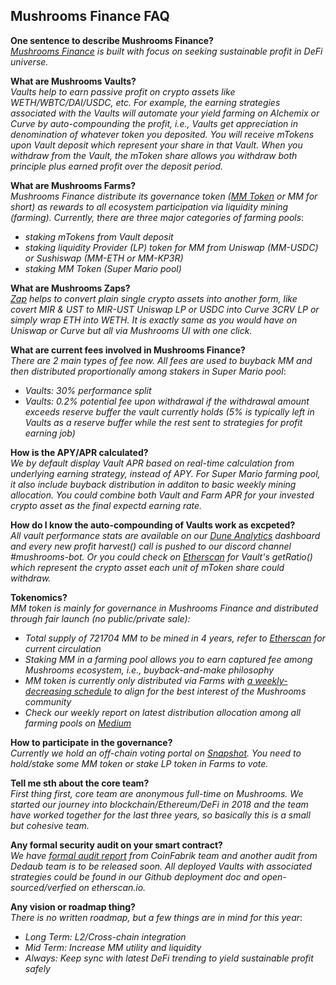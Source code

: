 ## Mushrooms Finance FAQ

**One sentence to describe Mushrooms Finance?**  
_[Mushrooms Finance](https://mushrooms.finance/) is built with focus on seeking sustainable profit in DeFi universe._

**What are Mushrooms Vaults?**  
_Vaults help to earn passive profit on crypto assets like WETH/WBTC/DAI/USDC, etc. For example, the earning strategies associated with the Vaults will automate your yield farming on Alchemix or Curve by auto-compounding the profit, i.e., Vaults get appreciation in denomination of whatever token you deposited. You will receive mTokens upon Vault deposit which represent your share in that Vault. When you withdraw from the Vault, the mToken share allows you withdraw both principle plus earned profit over the deposit period._  

**What are Mushrooms Farms?**  
_Mushrooms Finance distribute its governance token ([MM Token](https://www.coingecko.com/en/coins/mm-token) or MM for short) as rewards to all ecosystem participation via liquidity mining (farming). Currently, there are three major categories of farming pools_:  
- _staking mTokens from Vault deposit_
- _staking liquidity Provider (LP) token for MM from Uniswap (MM-USDC) or Sushiswap (MM-ETH or MM-KP3R)_
- _staking MM Token (Super Mario pool)_

**What are Mushrooms Zaps?**  
_[Zap](https://mushrooms.finance/zaps) helps to convert plain single crypto assets into another form, like covert MIR & UST to MIR-UST Uniswap LP or USDC into Curve 3CRV LP or simply wrap ETH into WETH. It is exactly same as you would have on Uniswap or Curve but all via Mushrooms UI with one click._

**What are current fees involved in Mushrooms Finance?**    
_There are 2 main types of fee now. All fees are used to buyback MM and then distributed proportionally among stakers in Super Mario pool_:
- _Vaults: 30% performance split_
- _Vaults: 0.2% potential fee upon withdrawal if the withdrawal amount exceeds reserve buffer the vault currently holds (5% is typically left in Vaults as a reserve buffer while the rest sent to strategies for profit earning job)_

**How is the APY/APR calculated?**  
_We by default display Vault APR based on real-time calculation from underlying earning strategy, instead of APY. For Super Mario farming pool, it also include buyback distribution in additon to basic weekly mining allocation. You could combine both Vault and Farm APR for your invested crypto asset as the final expectd earning rate._

**How do I know the auto-compounding of Vaults work as excpeted?**  
_All vault performance stats are available on our [Dune Analytics](https://duneanalytics.com/mushrooms/mushrooms-finance) dashboard and every new profit harvest() call is pushed to our discord channel #mushrooms-bot. Or you could check on [Etherscan](https://www.etherscan.io) for Vault's getRatio() which represent the crypto asset each unit of mToken share could withdraw._

**Tokenomics?**  
_MM token is mainly for governance in Mushrooms Finance and distributed through fair launch (no public/private sale):_
- _Total supply of 721704 MM to be mined in 4 years, refer to [Etherscan](https://etherscan.io/token/0xa283aa7cfbb27ef0cfbcb2493dd9f4330e0fd304) for current circulation_
- _Staking MM in a farming pool allows you to earn captured fee among Mushrooms ecosystem, i.e., buyback-and-make philosophy_
- _MM token is currently only distributed via Farms with [a weekly-decreasing schedule](https://mushroomsfi.medium.com/mushrooms-finance-governance-token-distribution-schedule-25d633c96fc) to align for the best interest of the Mushrooms community_ 
- _Check our weekly report on latest distribution allocation among all farming pools on [Medium](https://medium.com/mushroomsfinance)_

**How to participate in the governance?**  
_Currently we hold an off-chain voting portal on [Snapshot](https://snapshot.org/#/mushroomsfi.eth/). You need to hold/stake some MM token or stake LP token in Farms to vote._

**Tell me sth about the core team?**  
_First thing first, core team are anonymous full-time on Mushrooms. We started our journey into blockchain/Ethereum/DeFi in 2018 and the team have worked together for the last three years, so basically this is a small but cohesive team._

**Any formal security audit on your smart contract?**  
_We have [formal audit report](https://blog.coinfabrik.com/mushroom-finance-smart-contract-audit/) from CoinFabrik team and another audit from Dedaub team is to be released soon. All deployed Vaults with associated strategies could be found in our Github deployment doc and open-sourced/verfied on etherscan.io._ 

**Any vision or roadmap thing?**  
_There is no written roadmap, but a few things are in mind for this year_:  
- _Long Term: L2/Cross-chain integration_
- _Mid Term: Increase MM utility and liquidity_
- _Always: Keep sync with latest DeFi trending to yield sustainable profit safely_

